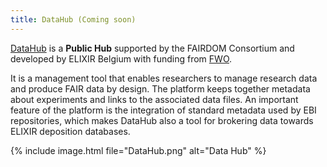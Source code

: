 ```yaml
---
title: DataHub (Coming soon)
---
```


[DataHub](https://datahub.elixir-belgium.org) is a **Public Hub** supported by the FAIRDOM Consortium and developed by ELIXIR Belgium with funding from [FWO](https://www.fwo.be/). 

It is a management tool that enables researchers to manage research data and produce FAIR data by design. The platform keeps together metadata about experiments 
and links to the associated data files. An important feature of the platform is the integration of standard metadata used by EBI repositories, which makes DataHub also a tool for brokering data towards ELIXIR deposition databases.

{% include image.html file="DataHub.png" alt="Data Hub" %}
